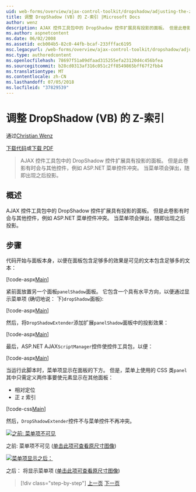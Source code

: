 ```yaml
---
uid: web-forms/overview/ajax-control-toolkit/dropshadow/adjusting-the-z-index-of-a-dropshadow-vb
title: 调整 DropShadow (VB) 的 Z-索引 |Microsoft Docs
author: wenz
description: AJAX 控件工具包中的 DropShadow 控件扩展具有投影的面板。 但是此卷影有时会与其他控件中，已为冲突...
ms.author: aspnetcontent
ms.date: 06/02/2008
ms.assetid: ecb004b5-82c0-44fb-bcaf-233fffac6195
msc.legacyurl: /web-forms/overview/ajax-control-toolkit/dropshadow/adjusting-the-z-index-of-a-dropshadow-vb
msc.type: authoredcontent
ms.openlocfilehash: 78697f51a09dfaad315255efa23120d4c456bfea
ms.sourcegitcommit: b28cd0313af316c051c2ff8549865bff67f2fbb4
ms.translationtype: MT
ms.contentlocale: zh-CN
ms.lasthandoff: 07/05/2018
ms.locfileid: "37829539"
---
```

<a name="adjusting-the-z-index-of-a-dropshadow-vb"></a>调整 DropShadow (VB) 的 Z-索引
====================
通过[Christian Wenz](https://github.com/wenz)

[下载代码](http://download.microsoft.com/download/5/1/6/51652a81-500b-4f6b-88d3-617103e7941e/DropShadow1.vb.zip)或[下载 PDF](http://download.microsoft.com/download/b/6/a/b6ae89ee-df69-4c87-9bfb-ad1eb2b23373/dropshadow1VB.pdf)

> AJAX 控件工具包中的 DropShadow 控件扩展具有投影的面板。 但是此卷影有时会与其他控件，例如 ASP.NET 菜单控件冲突。 当菜单项会弹出，随即出现之后投影。


## <a name="overview"></a>概述

AJAX 控件工具包中的 DropShadow 控件扩展具有投影的面板。 但是此卷影有时会与其他控件，例如 ASP.NET 菜单控件冲突。 当菜单项会弹出，随即出现之后投影。

## <a name="steps"></a>步骤

代码开始与面板本身，以便在面板包含足够多的效果是可见的文本包含足够多的文本：

[!code-aspx[Main](adjusting-the-z-index-of-a-dropshadow-vb/samples/sample1.aspx)]

紧前面放置另一个面板`panelShadow`面板。 它包含一个具有水平方向，以便通过显示菜单项 (确切地说： 下)`dropShadow`面板):

[!code-aspx[Main](adjusting-the-z-index-of-a-dropshadow-vb/samples/sample2.aspx)]

然后，将`DropShadowExtender`添加扩展`panelShadow`面板中的投影效果：

[!code-aspx[Main](adjusting-the-z-index-of-a-dropshadow-vb/samples/sample3.aspx)]

最后，ASP.NET AJAX`ScriptManager`控件使控件工具包，以便：

[!code-aspx[Main](adjusting-the-z-index-of-a-dropshadow-vb/samples/sample4.aspx)]

当运行此脚本时，菜单项显示在面板的下方。 但是，菜单上使用的 CSS 类`panel`其中只需定义两件事要使元素显示在其他面板：

- 相对定位
- 正 z 索引

[!code-css[Main](adjusting-the-z-index-of-a-dropshadow-vb/samples/sample5.css)]

然后，`DropShadowExtender`控件不与菜单控件不再冲突。


[![之前: 菜单项不可见](adjusting-the-z-index-of-a-dropshadow-vb/_static/image2.png)](adjusting-the-z-index-of-a-dropshadow-vb/_static/image1.png)

之前: 菜单项不可见 ([单击此项可查看原尺寸图像](adjusting-the-z-index-of-a-dropshadow-vb/_static/image3.png))


[![菜单项显示之后：](adjusting-the-z-index-of-a-dropshadow-vb/_static/image5.png)](adjusting-the-z-index-of-a-dropshadow-vb/_static/image4.png)

之后： 将显示菜单项 ([单击此项可查看原尺寸图像](adjusting-the-z-index-of-a-dropshadow-vb/_static/image6.png))

> [!div class="step-by-step"]
> [上一页](manipulating-dropshadow-properties-from-client-code-cs.md)
> [下一页](manipulating-dropshadow-properties-from-client-code-vb.md)
